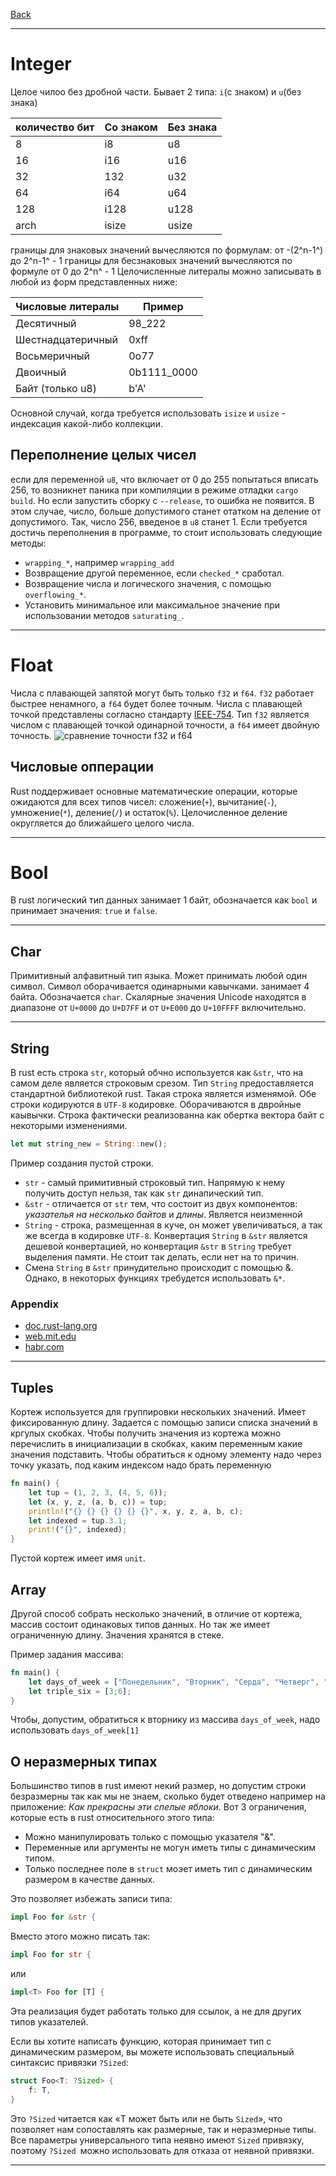 [Back](../README.md)

---

# Integer

Целое чилоо без дробной части. Бывает 2 типа: `i`(с знаком) и `u`(без знака)

| количество бит 	| Со знаком 	| Без знака 	|
|----------------	|-----------	|-----------	|
| 8              	| i8        	| u8        	|
| 16             	| i16       	| u16       	|
| 32             	| 132       	| u32       	|
| 64             	| i64       	| u64       	|
| 128            	| i128      	| u128      	|
| arch           	| isize     	| usize     	|

границы для знаковых значений вычесляются по формулам: от -(2^n-1^) до 2^n-1^ - 1
границы для бесзнаковых значений вычесляются по формуле от 0 до 2^n^ - 1
Целочисленные литералы можно записывать в любой из форм представленных ниже:

| Числовые литералы | Пример      |
|----------------	|-------------|
| Десятичный	    | 98_222      |
| Шестнадцатеричный | 0xff        |
| Восьмеричный	    | 0o77        |
| Двоичный	        | 0b1111_0000 |
| Байт (только u8)  | b'A'        |

Основной случай, когда требуется использовать `isize` и `usize` - индексация какой-либо коллекции.

## Переполнение целых чисел
если для переменной `u8`, что включает от 0 до 255 попытаться вписать 256, то возникнет паника при компиляции в режиме отладки `cargo build`. Но если запустить сборку с `--release`, то ошибка не появится. В этом случае, число, больше допустимого станет отатком на деление от допустимого. Так, число 256, введеное в `u8` станет 1.
Если требуется достичь переполнения в программе, то стоит использовать следующие методы:
- `wrapping_*`, например `wrapping_add`
- Возвращение другой переменное, если `checked_*` сработал.
- Возвращение числа и логического значения, с помощью `overflowing_*`.
- Установить минимальное или максимальное значение при использовании методов `saturating_`.

---

# Float

Числа с плавающей запятой могут быть только `f32` и `f64`. `f32` работает быстрее ненамного, а `f64` будет более точным.
Числа с плавающей точкой представлены согласно стандарту [IEEE-754](https://ru.wikipedia.org/wiki/IEEE_754-2008). Тип `f32` является числом с плавающей точкой одинарной точности, а `f64` имеет двойную точность.
![сравнение точности f32 и f64](https://upload.wikimedia.org/wikipedia/commons/thumb/1/18/IEEE754.svg/446px-IEEE754.svg.png)

## Числовые опперации

Rust поддерживает основные математические операции, которые ожидаются для всех типов чисел: сложение(`+`), вычитание(`-`), умножение(`*`), деление(`/`) и остаток(`%`). Целочисленное деление округляется до ближайшего целого числа.

---

# Bool

В rust логический тип данных занимает 1 байт, обозначается как `bool` и принимает значения: `true` и `false`.

---

## Char

Примитивный алфавитный тип языка. Может принимать любой один символ. Символ оборачивается одинарными кавычками. занимает 4 байта. Обозначается `char`. Скалярные значения Unicode находятся в диапазоне от `U+0000` до `U+D7FF` и от `U+E000` до `U+10FFFF` включительно.

---

## String

В rust есть строка `str`, который обчно используется как `&str`, что на самом деле является cтроковым срезом.
Тип `String` предоставляется стандартной библиотекой rust. Такая строка является изменямой. Обе строки кодируются в `UTF-8` кодировке. Оборачиваются в двройные каывычки. Строка фактически реализованна как обертка вектора байт с некоторыми изменениями.

```Rust
let mut string_new = String::new();
```

Пример создания пустой строки.

- `str` - самый примитивный строковый тип. Напрямую к нему получить доступ нельзя, так как `str` динапический тип.
- `&str` - отличается от `str` тем, что состоит из двух компонентов: _указателья на несколько байтов_ и _длины_. Является неизменной
- `String` - строка, размещенная в куче, он может увеличиваться, а так же всегда в кодировке `UTF-8`. Конвертация `String` в `&str` является дешевой конвертацией, но конвертация `&str` в `String` требует выделения памяти. Не стоит так делать, если нет на то причин.
- Смена `String` в `&str` принудительно происходит с помощью &. Однако, в некоторых функциях требудется использовать `&*`.

### Appendix

- [doc.rust-lang.org](https://doc.rust-lang.org/std/string/struct.String.html)
- [web.mit.edu](https://web.mit.edu/rust-lang_v1.25/arch/amd64_ubuntu1404/share/doc/rust/html/book/first-edition/strings.html)
- [habr.com](https://habr.com/ru/post/274485/)

---

## Tuples
Кортеж используется для группировки нескольких значений. Имеет фиксированную длину. Задается с помощью записи списка значений в кргулых скобках. Чтобы получить значения из кортежа можно перечислить в инициализации в скобках, каким переменным какие значения подставить.
Чтобы обратиться к одному элементу надо через точку указать, под каким индексом надо брать переменную

```Rust
fn main() {
    let tup = (1, 2, 3, (4, 5, 6));
    let (x, y, z, (a, b, c)) = tup;
    println!("{} {} {} {} {} {}", x, y, z, a, b, c);
    let indexed = tup.3.1;
    print!("{}", indexed);
}
```

Пустой кортеж имеет имя `unit`.

## Array

Другой способ собрать несколько значений, в отличие от кортежа, массив состоит одинаковых типов данных. Но так же имеет ограниченную длину. Значения хранятся в стеке.

Пример задания массива:

```Rust
fn main() {
    let days_of_week = ["Понедельник", "Вторник", "Серда", "Четверг", "Пятница", "Суббота", "Воскресенье"];
    let triple_six = [3;6];
}
```

Чтобы, допустим, обратиться к вторнику из массива `days_of_week`, надо использовать `days_of_week[1]`

## О неразмерных типах

Большинство типов в rust имеют некий размер, но допустим строки безразмерны так как мы не знаем, сколько будет отведено например на приложение: _Как прекрасны эти спелые яблоки._
Вот 3 ограничения, которые есть в rust относительного этого типа:
* Можно манипулировать только с помощью указателя "&".
* Переменные или аргументы не могун иметь типы с динамическим типом.
* Только последнее поле в `struct` моэет иметь тип с динамическим размером в качестве данных.

Это позволяет избежать записи типа:

```Rust
impl Foo for &str {
```

Вместо этого можно писать так:

```Rust
impl Foo for str {
```

или

```Rust
impl<T> Foo for [T] {
```

Эта реализация будет работать только для ссылок, а не для других типов указателей.

Если вы хотите написать функцию, которая принимает тип с динамическим размером, вы можете использовать специальный синтаксис привязки `?Sized`:

```Rust
struct Foo<T: ?Sized> {
    f: T,
}
```

Это `?Sized` читается как «T может быть или не быть `Sized`», что позволяет нам сопоставлять как размерные, так и неразмерные типы. Все параметры универсального типа неявно имеют `Sized` привязку, поэтому `?Sized `можно использовать для отказа от неявной привязки.

---